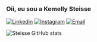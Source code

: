 ### Oii, eu sou a Kemelly Steisse

[![Linkedin](https://img.shields.io/badge/LinkedIn-0077B5?style=for-the-badge&logo=linkedin&logoColor=white)](https://www.linkedin.com/in/kemelly-steisse-61b359216/)
[![Instagram](https://img.shields.io/badge/Instagram-E4405F?style=for-the-badge&logo=instagram&logoColor=white)](https://www.instagram.com/kemellyst/)
[![Email](https://img.shields.io/badge/Gmail-D14836?style=for-the-badge&logo=gmail&logoColor=white)](https://mail.google.com/mail/u/0/#inbox)

![Steisse GitHub stats](https://github-readme-stats.vercel.app/api?username=KemellySt&theme=dark&show_icons=true)
